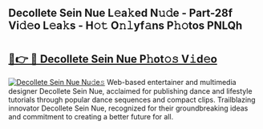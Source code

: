## Decollete Sein Nue L𝚎a𝚔ed N𝚞𝚍e - Part-28f Vi𝚍𝚎o L𝚎a𝚔s - H𝚘𝚝 O𝚗𝚕yf𝚊ns P𝚑𝚘tos PNLQh

# <h2><a href="http://kf8o0w.oniu.top/?m=Decollete+Sein+Nue">🔗👉 🔴 Decollete Sein Nue P𝚑ot𝚘𝚜 V𝚒d𝚎o</a></h2>

[![Decollete Sein Nue Nu𝚍e𝚜](https://i.imgur.com/0qMVB7G.gif)](http://kf8o0w.oniu.top/?m=Decollete+Sein+Nue)
Web-based entertainer and multimedia designer Decollete Sein Nue, acclaimed for publishing dance and lifestyle tutorials through popular dance sequences and compact clips. Trailblazing innovator Decollete Sein Nue, recognized for their groundbreaking ideas and commitment to creating a better future for all.  
